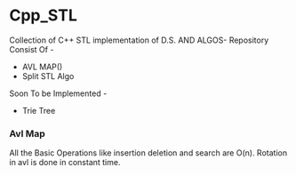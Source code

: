 Cpp_STL
=======

Collection of C++ STL implementation of D.S. AND ALGOS-
Repository Consist Of -<br/>
<ul>
	<li> AVL MAP() </li>
	<li> Split STL Algo </li>
</ul>
Soon To be Implemented - <br/>
<ul>
	<li> Trie Tree</li>
</ul>


<h3>Avl Map </h3>
All the Basic Operations like insertion deletion and search are O(n).
Rotation in avl is done in constant time.

